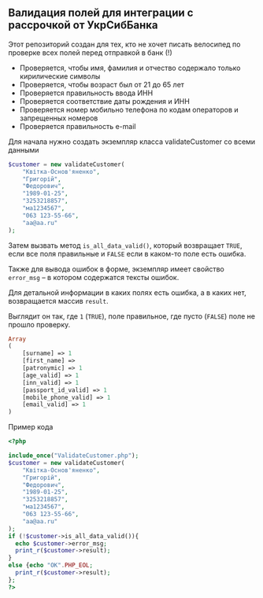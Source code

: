 ## Валидация полей для интеграции с рассрочкой от УкрСибБанка

Этот репозиторий создан для тех, кто не хочет писать велосипед по проверке всех полей перед отправкой в банк (!)

- Проверяется, чтобы имя, фамилия и отчество содержало только кирилические символы
- Проверяется, чтобы возраст был от 21 до 65 лет
- Проверяется правильность ввода ИНН
- Проверяется соответствие даты рождения и ИНН
- Проверяется номер мобильно телефона по кодам операторов и запрещенных номеров
- Проверяется правильность e-mail


Для начала нужно создать экземпляр класса validateCustomer со всеми данными

```php
$customer = new validateCustomer(
    "Квітка-Основ'яненко",
    "Григорій",
    "Федорович",
    "1989-01-25",
    "3253218857",
    "ма1234567",
    "063 123-55-66",
    "aa@aa.ru"
);
```

Затем вызвать метод `is_all_data_valid()`, который возвращает `TRUE`, если все поля правильные и `FALSE` если в каком-то поле есть ошибка.

Также для вывода ошибок в форме, экземпляр имеет свойство `error_msg` – в котором содержатся тексты ошибок.

Для детальной информации в каких полях есть ошибка, а в каких нет, возвращается массив `result`.

Выглядит он так, где `1` (`TRUE`), поле правильное, где пусто (`FALSE`) поле не прошло проверку.

```php
Array
(
    [surname] => 1
    [first_name] => 
    [patronymic] => 1
    [age_valid] => 1
    [inn_valid] => 1
    [passport_id_valid] => 1
    [mobile_phone_valid] => 1
    [email_valid] => 1
)
```


Пример кода

```php
<?php

include_once("ValidateCustomer.php");
$customer = new validateCustomer(
    "Квітка-Основ'яненко",
    "Григорій",
    "Федорович",
    "1989-01-25",
    "3253218857",
    "ма1234567",
    "063 123-55-66",
    "aa@aa.ru"
);
if (!$customer->is_all_data_valid()){
  echo $customer->error_msg;
  print_r($customer->result);
}
else {echo "OK".PHP_EOL;
  print_r($customer->result);
};
?>
```
